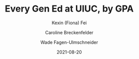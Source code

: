 ---
title: Every Gen Ed at UIUC, by GPA

external-url: /discovery/every_gen_ed_at_uiuc_by_gpa/
external-img: /discovery/every_gen_ed_at_uiuc_by_gpa/img.png

date: 2021-08-20

author:
- Kexin (Fiona) Fei
- Caroline Breckenfelder
- Wade Fagen-Ulmschneider
---